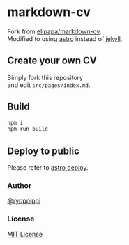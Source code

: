 # markdown-cv

Fork from [elipapa/markdown-cv](https://github.com/elipapa/markdown-cv).  
Modified to using [astro](https://astro.build) instead of [jekyll](https://jekyllrb.com/).

## Create your own CV

Simply fork this repository  
and edit `src/pages/index.md`.

## Build

```sh
npm i
npm run build
```

## Deploy to public

Please refer to [astro deploy](https://docs.astro.build/en/guides/deploy/github/).

### Author

[@ryoppippi](https://github.com/ryoppippi)

### License

[MIT License](https://github.com/ryoppippi/cv/blob/master/LICENSE)
